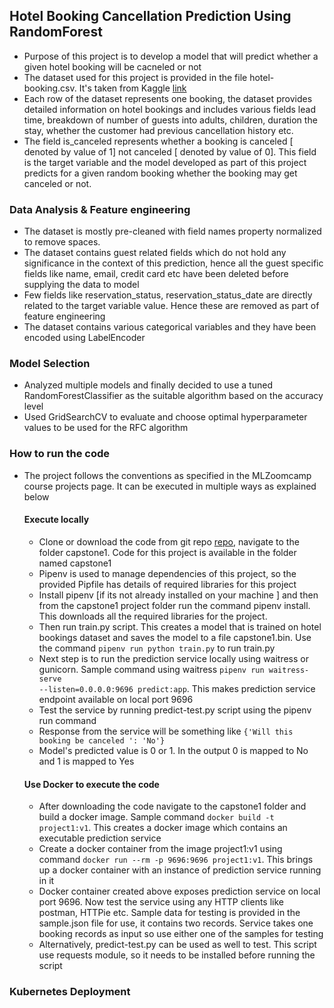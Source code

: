 ## Hotel Booking Cancellation Prediction Using RandomForest
- Purpose of this project is to develop a model that will predict whether a given hotel booking will be cacneled or not
- The dataset used for this project is provided in the file hotel-booking.csv. It's taken from Kaggle [link](https://www.kaggle.com/datasets/muhammaddawood42/hotel-booking-cancelations?select=hotel_booking.csv)
- Each row of the dataset represents one booking, the dataset provides detailed information on hotel bookings and includes various fields lead time, breakdown of number of guests into adults, children, duration the stay, whether the customer had previous cancellation history etc. 
- The field is_canceled represents whether a booking is canceled [ denoted by value of 1] not canceled [ denoted by value of 0]. This field is the target variable and the model developed as part of this project predicts for a given random booking whether the booking may get canceled or not. 

### Data Analysis & Feature engineering
- The dataset is mostly pre-cleaned with field names property normalized to remove spaces.
- The dataset contains guest related fields which do not hold any significance in the context of this prediction, hence all the guest specific fields like name, email, credit card etc have been deleted before supplying the data to model
- Few fields like reservation_status, reservation_status_date are directly related to the target variable value. Hence these are removed as part of feature engineering
- The dataset contains various categorical variables and they have been encoded using LabelEncoder

### Model Selection
- Analyzed multiple models and finally decided to use a tuned RandomForestClassifier as the suitable algorithm based on the accuracy level
- Used GridSearchCV to evaluate and choose optimal hyperparameter values to be used for the RFC algorithm

### How to run the code
- The project follows the conventions as specified in the MLZoomcamp course projects page. It can be executed in multiple ways as explained below
    #### Execute locally
    - Clone or download the code from git repo [repo](https://github.com/bhaskarv/ml-zoomcamp-projects.git), navigate to the folder capstone1. Code for this project is available in the folder named capstone1
    - Pipenv is used to manage dependencies of this project, so the provided Pipfile has details of required libraries for this project
    - Install pipenv [if its not already installed on your machine ] and then from the capstone1 project folder run the command pipenv install. This downloads all the required libraries for the project. 
    - Then run train.py script. This creates a model that is trained on hotel bookings dataset and saves the model to a file capstone1.bin. Use the command <code>pipenv run python train.py</code> to run train.py
    - Next step is to run the prediction service locally using waitress or gunicorn. Sample command using waitress <code>pipenv run waitress-serve --listen=0.0.0.0:9696 predict:app</code>. This makes prediction service endpoint available on local port 9696
    - Test the service by running predict-test.py script using the pipenv run command
    - Response from the service will be something like `{'Will this booking be canceled ': 'No'}`
    - Model's predicted value is 0 or 1. In the output 0 is mapped to No and 1 is mapped to Yes

    #### Use Docker to execute the code
    - After downloading the code navigate to the capstone1 folder and build a docker image. Sample command <code>docker build -t project1:v1</code>. This creates a docker image which contains an executable prediction service
    - Create a docker container from the image project1:v1 using command <code>docker run --rm -p 9696:9696 project1:v1</code>. This brings up a docker container with an instance of prediction service running in it
    - Docker container created above exposes prediction service on local port 9696. Now test the service using any HTTP clients like postman, HTTPie etc. Sample data for testing is provided in the sample.json file for use, it contains two records. Service takes one booking records as input so use either one of the samples for testing
    - Alternatively, predict-test.py can be used as well to test. This script use requests module, so it needs to be installed before running the script

### Kubernetes Deployment
